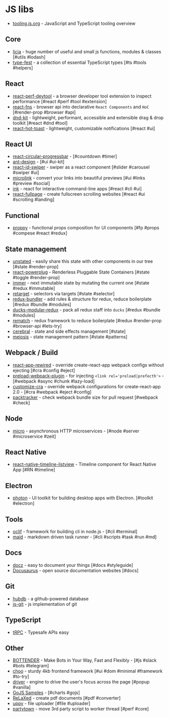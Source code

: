 # JS libs

- [tooling.js.org](https://tooling.js.org) - JavaScript and TypeScript tooling overview

## Core

- [licia](https://github.com/liriliri/licia) - huge number of useful and small js functions, modules & classes [#utils #lodash]
- [type-fest](https://github.com/sindresorhus/type-fest) - a collection of essential TypeScript types [#ts #tools #helpers]

## React

- [react-perf-devtool](https://github.com/nitin42/react-perf-devtool) - a browser developer tool extension to inspect performance [#react #perf #tool #extension]
- [react-fns](https://github.com/jaredpalmer/react-fns) - browser api into declarative `React Components` and `HoC` [#render-prop #browser #api]
- [dnd-kit](https://github.com/clauderic/dnd-kit) - lightweight, performant, accessible and extensible drag & drop toolkit [#react #dnd #tool]
- [react-hot-toast](https://github.com/timolins/react-hot-toast) - lightweight, customizable notifications [#react #ui]

## React UI

- [react-circular-progressbar](https://github.com/iqnivek/react-circular-progressbar) - [#countdown #timer]
- [ant-design](https://github.com/ant-design/ant-design) - [#ui #ui-kit]
- [react-id-swiper](https://github.com/kidjp85/react-id-swiper) - swiper as a react component [#slider #carousel #swiper #ui]
- [microlink](https://microlink.js.org/) - convert your links into beautiful previews [#ui #links #preview #social]
- [ink](https://github.com/vadimdemedes/ink) - react for interactive command-line apps [#react #cli #ui]
- [react-fullpage](https://github.com/alvarotrigo/react-fullpage) - create fullscreen scrolling websites [#react #ui #scrolling #landing]

## Functional

- [proppy](https://github.com/fahad19/proppy) - functional props composition for UI components [#fp #props #compese #react #redux]

## State management

- [unstated](https://github.com/jamiebuilds/unstated) - easily share this state with other components in our tree [#state #render-prop]
- [react-powerplug](https://github.com/renatorib/react-powerplug) - Renderless Pluggable State Containers [#state #toggle #render-prop]
- [immer](https://github.com/mweststrate/immer) - next immutable state by mutating the current one [#state #redux #immutable]
- [retarget](https://github.com/tkh44/retarget) - selectors via targets [#state #selector]
- [redux-bundler](https://github.com/HenrikJoreteg/redux-bundler) - add rules & structure for redux, reduce boilerplate [#redux #bundle #modules]
- [ducks-modular-redux](https://github.com/erikras/ducks-modular-redux) - pack all redux staff into `ducks` [#redux #bundle #modules]
- [rematch](https://github.com/rematch/rematch) - redux framework to reduce boilerplate [#redux #render-prop #browser-api #lets-try]
- [cerebral](https://github.com/cerebral/cerebral) - state and side effects management [#state]
- [meiosis](http://meiosis.js.org/) - state management pattern [#state #patterns]

## Webpack / Build

- [react-app-rewired](https://github.com/timarney/react-app-rewired) - override create-react-app webpack configs without ejecting [#cra #config #eject]
- [preload-webpack-plugin](https://github.com/GoogleChromeLabs/preload-webpack-plugin) - for injecting `<link rel='preload|prefecth'>` - [#webpack #async #chunk #lazy-load]
- [customize-cra](https://github.com/arackaf/customize-cra) - override webpack configurations for create-react-app 2.0 - [#cra #webpack #eject #config]
- [packtracker](https://github.com/packtracker) - check webpack bundle size for pull request [#webpack #check]

## Node

- [micro](https://github.com/zeit/micro) - asynchronous HTTP microservices - [#node #server #microservice #zeit]

## React Native

- [react-native-timeline-listview](https://github.com/thegamenicorus/react-native-timeline-listview) - Timeline component for React Native App [#RN #timeline]

## Electron

- [photon](https://github.com/connors/photon) - UI toolkit for building desktop apps with Electron. [#toolkit #electron]

## Tools

- [oclif](https://github.com/oclif/oclif) - framework for building cli in node.js - [#cli #terminal]
- [maid](https://github.com/egoist/maid) - markdown driven task runner - [#cli #scripts #task #run #md]

## Docs

- [docz](https://github.com/pedronauck/docz) - easy to document your things [#docs #styleguide]
- [Docusaurus](https://github.com/facebook/Docusaurus) - open source documentation websites [#docs]

## Git

- [hubdb](https://github.com/mapbox/hubdb) - a github-powered database
- [js-git](https://github.com/creationix/js-git) - js implementation of git

## TypeScript

- [tRPC](https://trpc.io/) - Typesafe APIs easy

## Other

- [BOTTENDER](https://bottender.js.org/) - Make Bots in Your Way, Fast and Flexibly - [#js #slack #bots #telegram]
- [choo](https://github.com/choojs/choo) - sturdy 4kb frontend framework [#ui #dom #minimal #framework #to-try]
- [driver](https://github.com/kamranahmedse/driver.js) - engine to drive the user's focus across the page [#popup #vanilla]
- [GoJS Samples](https://gojs.net/latest/samples/index.html) - [#charts #gojs]
- [ReLaXed](https://github.com/RelaxedJS/ReLaXed) - create pdf documents [#pdf #converter]
- [uppy](https://github.com/transloadit/uppy) - file uploader [#file #uploader]
- [partytown](https://partytown.builder.io/) - move 3rd party script to worker thread [#perf #core]

